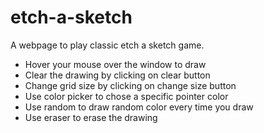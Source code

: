 # etch-a-sketch
A webpage to play classic etch a sketch game. 
<ul>
<li>Hover your mouse over the window to draw</li>
<li>Clear the drawing by clicking on clear button</li>
<li>Change grid size by clicking on change size button</li>
<li>Use color picker to chose a specific pointer color</li>
<li>Use random to draw random color every time you draw</li>
<li>Use eraser to erase the drawing</li>
</ul> 